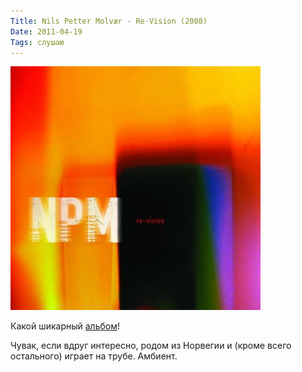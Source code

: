 ```yaml
---
Title: Nils Petter Molvær - Re-Vision (2008)
Date: 2011-04-19
Tags: слушаю
---
```


![re-vis10n.jpg](images/re-vis10n.jpg)

Какой шикарный [альбом](http://www.discogs.com/Nils-Petter-Molv%C3%A6r-Re-Vision/release/1340072)!

Чувак, если вдруг интересно, родом из Норвегии и (кроме всего остального) играет на трубе. Амбиент.